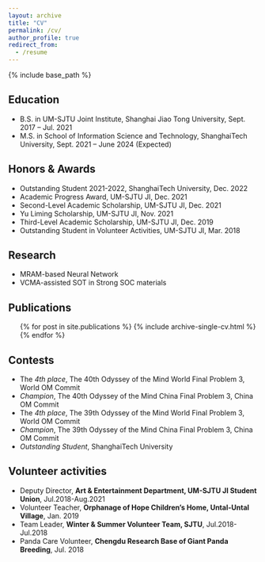 ```yaml
---
layout: archive
title: "CV"
permalink: /cv/
author_profile: true
redirect_from:
  - /resume
---
```


{% include base_path %}

Education
------
* B.S. in UM-SJTU Joint Institute, Shanghai Jiao Tong University, Sept. 2017 – Jul. 2021
* M.S. in School of Information Science and Technology, ShanghaiTech University, Sept. 2021 – June 2024 (Expected)

Honors & Awards
------
* Outstanding Student 2021-2022, ShanghaiTech University, Dec. 2022
* Academic Progress Award, UM-SJTU JI, Dec. 2021
* Second-Level Academic Scholarship, UM-SJTU JI, Dec. 2021
* Yu Liming Scholarship, UM-SJTU JI, Nov. 2021
* Third-Level Academic Scholarship, UM-SJTU JI, Dec. 2019
* Outstanding Student in Volunteer Activities, UM-SJTU JI, Mar. 2018

Research
------
* MRAM-based Neural Network
* VCMA-assisted SOT in Strong SOC materials

Publications
------
  <ul>{% for post in site.publications %}
    {% include archive-single-cv.html %}
  {% endfor %}</ul>

Contests
------
* The *4th place*, The 40th Odyssey of the Mind World Final Problem 3, World OM Commit
* *Champion*, The 40th Odyssey of the Mind China Final Problem 3, China OM Commit
* The *4th place*, The 39th Odyssey of the Mind World Final Problem 3, World OM Commit
* *Champion*, The 39th Odyssey of the Mind China Final Problem 3, China OM Commit
* *Outstanding Student*, ShanghaiTech University

Volunteer activities
------
* Deputy Director, **Art & Entertainment Department, UM-SJTU JI Student Union**, Jul.2018-Aug.2021
* Volunteer Teacher, **Orphanage of Hope Children’s Home, Untal-Untal Village**, Jan. 2019
* Team Leader, **Winter & Summer Volunteer Team, SJTU**, Jul.2018-Jul.2018
* Panda Care Volunteer, **Chengdu Research Base of Giant Panda Breeding**, Jul. 2018